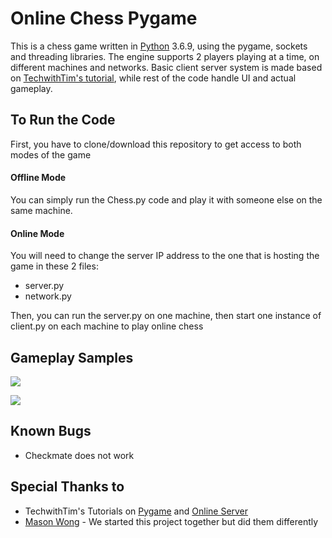 # Online Chess Pygame

This is a chess game written in [Python](https://www.python.org "Python homepage") 3.6.9, using the pygame, sockets and threading libraries. The engine supports 2 players playing at a time, on different machines and networks. Basic client server system is made based on [TechwithTim's tutorial](https://www.youtube.com/watch?v=_fx7FQ3SP0U "Online server tutorial"), while rest of the code handle UI and actual gameplay. 

## To Run the Code

First, you have to clone/download this repository to get access to both modes of the game

#### Offline Mode

You can simply run the Chess.py code and play it with someone else on the same machine.

#### Online Mode

You will need to change the server IP address to the one that is hosting the game in these 2 files:

* server.py
* network.py

Then, you can run the server.py on one machine, then start one instance of client.py on each machine to play online chess

## Gameplay Samples

![](https://github.com/Anthon1e/Online-Chess-Pygame/blob/main/Sample1.gif)

![](https://github.com/Anthon1e/Online-Chess-Pygame/blob/main/Sample1.gif)

## Known Bugs

* Checkmate does not work

## Special Thanks to

* TechwithTim's Tutorials on [Pygame](https://www.youtube.com/watch?v=i6xMBig-pP4&list=PLzMcBGfZo4-lp3jAExUCewBfMx3UZFkh5 "Pygame Tutorial") and [Online Server](https://www.youtube.com/watch?v=_fx7FQ3SP0U "Online server tutorial")
* [Mason Wong](https://github.com/masonw19 "MW github") - We started this project together but did them differently